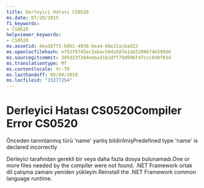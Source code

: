 ```yaml
---
title: Derleyici Hatası CS0520
ms.date: 07/20/2015
f1_keywords:
- CS0520
helpviewer_keywords:
- CS0520
ms.assetid: 4ea16ff2-b0b1-4938-bea4-6be21acba922
ms.openlocfilehash: ef93f9745ec3a6ac504a587e1ab5209674b599d6
ms.sourcegitcommit: 3d5d33f384eeba41b2dff79d096f47ccc8d8f03d
ms.translationtype: MT
ms.contentlocale: tr-TR
ms.lasthandoff: 05/04/2018
ms.locfileid: "33277254"
---
```

# <a name="compiler-error-cs0520"></a><span data-ttu-id="a0dc5-102">Derleyici Hatası CS0520</span><span class="sxs-lookup"><span data-stu-id="a0dc5-102">Compiler Error CS0520</span></span>
<span data-ttu-id="a0dc5-103">Önceden tanımlanmış türü 'name' yanlış bildirilmiş</span><span class="sxs-lookup"><span data-stu-id="a0dc5-103">Predefined type 'name' is declared incorrectly</span></span>  
  
 <span data-ttu-id="a0dc5-104">Derleyici tarafından gerekli bir veya daha fazla dosya bulunamadı.</span><span class="sxs-lookup"><span data-stu-id="a0dc5-104">One or more files needed by the compiler were not found.</span></span> <span data-ttu-id="a0dc5-105">.NET Framework ortak dil çalışma zamanı yeniden yükleyin.</span><span class="sxs-lookup"><span data-stu-id="a0dc5-105">Reinstall the .NET Framework common language runtime.</span></span>
